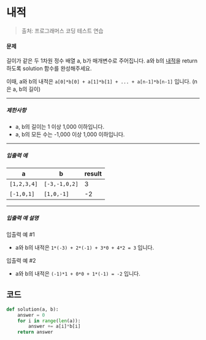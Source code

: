 # 내적

> 출처: 프로그래머스 코딩 테스트 연습

#### **문제**

길이가 같은 두 1차원 정수 배열 a, b가 매개변수로 주어집니다. a와 b의 [내적](https://en.wikipedia.org/wiki/Dot_product)을 return 하도록 solution 함수를 완성해주세요.

이때, a와 b의 내적은 `a[0]*b[0] + a[1]*b[1] + ... + a[n-1]*b[n-1]` 입니다. (n은 a, b의 길이)

------

##### 제한사항

- a, b의 길이는 1 이상 1,000 이하입니다.
- a, b의 모든 수는 -1,000 이상 1,000 이하입니다.

------

##### 입출력 예

| a           | b             | result |
| ----------- | ------------- | ------ |
| `[1,2,3,4]` | `[-3,-1,0,2]` | 3      |
| `[-1,0,1]`  | `[1,0,-1]`    | -2     |

------

##### 입출력 예 설명

입출력 예 #1

- a와 b의 내적은 `1*(-3) + 2*(-1) + 3*0 + 4*2 = 3` 입니다.

입출력 예 #2

- a와 b의 내적은 `(-1)*1 + 0*0 + 1*(-1) = -2` 입니다.

## 코드

```python
def solution(a, b):
    answer = 0
    for i in range(len(a)):
        answer += a[i]*b[i]
    return answer
```

